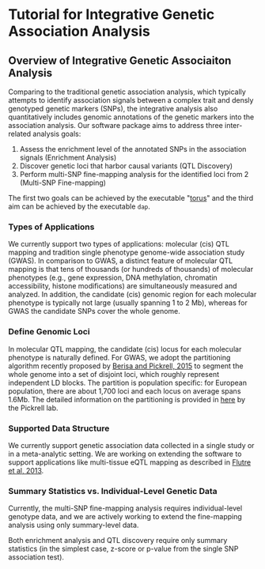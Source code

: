 # Tutorial for Integrative Genetic Association Analysis

## Overview of Integrative Genetic Associaiton Analysis


Comparing to the traditional genetic association analysis, which typically attempts to identify association signals between a complex trait and densly genotyped genetic markers (SNPs), the integrative analysis also quantitatively includes genomic annotations of the genetic markers into the association analysis. Our software package aims to address three inter-related analysis goals:

1. Assess the enrichment level of the annotated SNPs in the association signals (Enrichment Analysis)
2. Discover genetic loci that harbor causal variants (QTL Discovery)
3. Perform multi-SNP fine-mapping analysis for the identified loci from 2 (Multi-SNP Fine-mapping)

The first two goals can be achieved by the executable "[torus](https://github.com/xqwen/torus/)" and the third aim can be achieved by the executable ``dap``. 



### Types of Applications

We currently support two types of applications: molecular (cis) QTL mapping and tradition single phenotype genome-wide association study (GWAS). In comparison to GWAS,  a distinct feature of molecular QTL mapping is that tens of thousands (or hundreds of thousands) of molecular phenotypes (e.g., gene expression, DNA methylation, chromatin accessibility, histone modifications) are simultaneously measured and analyzed. In addition, the candidate (cis) genomic region for each molecular phenotype is typically not large (usually spanning 1 to 2 Mb), whereas for GWAS the candidate SNPs cover the whole genome. 


### Define Genomic Loci
In molecular QTL mapping, the candidate (cis) locus for each molecular phenotype is naturally defined. For GWAS, we adopt the partitioning algorithm recently proposed by [Berisa and Pickrell, 2015](http://bioinformatics.oxfordjournals.org/content/32/2/283) to segment the whole genome into a set of disjoint loci, which roughly represent independent LD blocks. The partition is population specific: for European population, there are about 1,700 loci and  each locus on average spans 1.6Mb. The detailed information on the partitioning is provided in [here](https://bitbucket.org/nygcresearch/ldetect) by the Pickrell lab.
 

### Supported Data Structure

We currently support genetic association data collected in a single study or in a meta-analytic setting. We are working on extending the software to support applications like multi-tissue eQTL mapping as described in [Flutre et al, 2013](http://journals.plos.org/plosgenetics/article?id=10.1371/journal.pgen.1003486). 


### Summary Statistics vs. Individual-Level Genetic Data

Currently, the multi-SNP fine-mapping analysis requires individual-level genotype data, and we are actively working to extend the fine-mapping analysis using only summary-level data. 

Both enrichment analysis and QTL discovery require only summary statistics (in the simplest case, z-score or p-value from the single SNP association test). 


 
